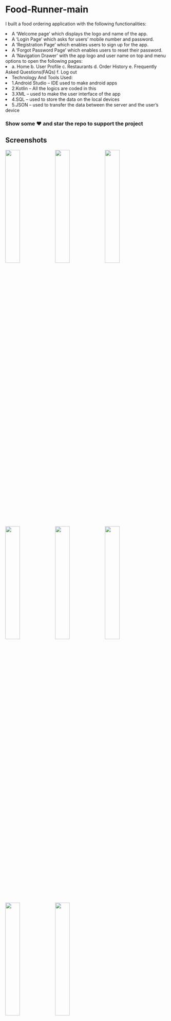 # Food-Runner-main

I built a food ordering application with the following functionalities: 
                                    <li> A ‘Welcome page’ which displays the logo and name of the app.</li>
				    <li> A ‘Login Page’ which asks for users’ mobile number and password.</li> 
				    <li> A ‘Registration Page’ which enables users to sign up for the app.</li>
				    <li> A ‘Forgot Password Page’ which enables users to reset their password.</li> 
				    <li> A ‘Navigation Drawer’ with the app logo and user name on top and menu options to open the following pages: 
				    <li> a. Home 
				    b. User Profile 
				    c. Restaurants 
				    d. Order History 
				    e. Frequently Asked Questions(FAQs) 
				    f. Log out </li>
				    <li> Technology And Tools Used: </li>
				   <li> 1.Android Studio – IDE used to make android apps </li>
				   <li> 2.Kotlin – All the logics are coded in this </li>
				   <li> 3.XML – used to make the user interface of the app </li>
				   <li> 4.SQL – used to store the data on the local devices </li>
				   <li> 5.JSON – used to transfer the data between the server and the user’s device </li>

### Show some ❤️ and star the repo to support the project


## Screenshots

<p float="right">
<img src="https://user-images.githubusercontent.com/87303673/221324966-f09f56c6-5bdf-4367-b9a7-b804b2161d86.jpg" width=30% height=30%>
<img src="https://user-images.githubusercontent.com/87303673/221325634-b14684c3-968a-4919-9337-18a04020914d.jpg" width=30% height=30%>
<img src="https://user-images.githubusercontent.com/87303673/221325647-83bc2399-0466-4beb-9433-5f99f1bb77c8.jpg" width=30% height=30%>
<img src="https://user-images.githubusercontent.com/87303673/221325750-c42075cd-0f71-4ec3-baf8-73b4abf3ff26.jpg" width=30% height=30%>
<img src="https://user-images.githubusercontent.com/87303673/221325815-bdc7c1c4-bdc2-4df7-b18e-77f94892e206.jpg" width=30% height=30%>
<img src="https://user-images.githubusercontent.com/87303673/221325833-8ba06f77-0898-497b-80bc-7cdb146e6ea4.jpg" width=30% height=30%>
<img src="https://user-images.githubusercontent.com/87303673/221325865-d2ee276b-52ce-44fb-88f7-d971da8779b1.jpg" width=30% height=30%>
<img src="https://user-images.githubusercontent.com/87303673/221325675-4ac8707b-4647-41b2-93ea-1650e01baead.jpg" width=30% height=30%>
</p>

## 🚀 About Me
- 👋 Hi, I’m @SandeepSaini9
- 👀 I’m interested in ...App Development
- 🌱 I’m currently learning ...Full Time Flutter Development
- 💞️ I’m looking to collaborate on ...Flutter Development
- 📫 How to reach me 
- Mail me at sandeepsaini74608@gmail.com
- www.linkedin.com/in/sandeep-saini-6a32801b3/
